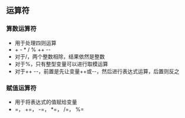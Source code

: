 ## 运算符

### 算数运算符
- 用于处理四则运算
- \+ - * / % ++ --
- 对于/，两个整数相除，结果依然是整数
- 对于%，只有整型变量可以进行取模运算
- 对于++ --，前置是先让变量++或--，然后进行表达式运算，后置则反之

### 赋值运算符
- 用于将表达式的值赋给变量
- =， +=， -=， *=， /=， %= 
